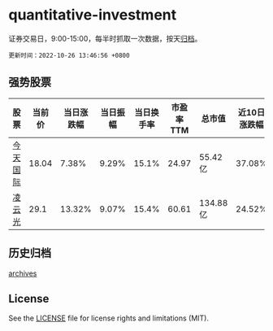 # quantitative-investment

证券交易日，9:00-15:00，每半时抓取一次数据，按天[归档](archives)。

`更新时间：2022-10-26 13:46:56 +0800`

## 强势股票

|股票|当前价|当日涨跌幅|当日振幅|当日换手率|市盈率TTM|总市值|近10日涨跌幅|
|----|----|----|----|----|----|----|----|
|[今天国际](https://xueqiu.com/S/SZ300532)|18.04|7.38%|9.29%|15.1%|24.97|55.42亿|37.08%|
|[凌云光](https://xueqiu.com/S/SH688400)|29.1|13.32%|9.07%|15.4%|60.61|134.88亿|24.52%|

## 历史归档

[archives](archives)

## License

See the [LICENSE](LICENSE) file for license rights and limitations (MIT).
